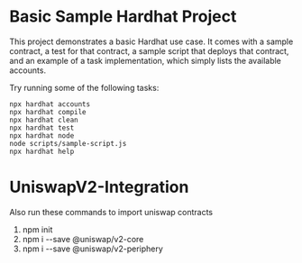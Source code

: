 # Basic Sample Hardhat Project

This project demonstrates a basic Hardhat use case. It comes with a sample contract, a test for that contract, a sample script that deploys that contract, and an example of a task implementation, which simply lists the available accounts.

Try running some of the following tasks:

```shell
npx hardhat accounts
npx hardhat compile
npx hardhat clean
npx hardhat test
npx hardhat node
node scripts/sample-script.js
npx hardhat help
```
# UniswapV2-Integration
Also run these commands to import uniswap contracts
1) npm init
2) npm i --save @uniswap/v2-core
3) npm i --save @uniswap/v2-periphery

